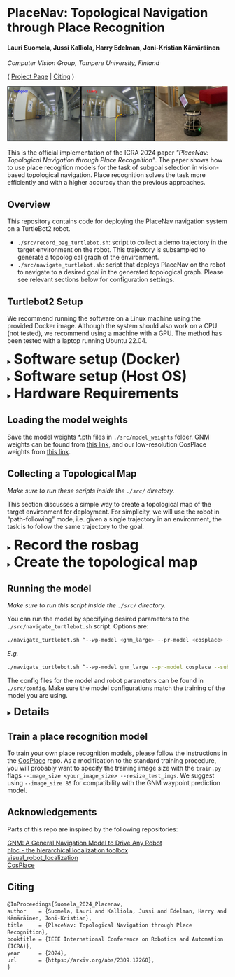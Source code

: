 # PlaceNav: Topological Navigation through Place Recognition
#### Lauri Suomela, Jussi Kalliola, Harry Edelman, Joni-Kristian Kämäräinen

_Computer Vision Group, Tampere University, Finland_


( [Project Page](https://lasuomela.github.io/placenav/) | [Citing](#citing) )

![What is this](doc/githeader_hor.png)

This is the official implementation of the ICRA 2024 paper _"PlaceNav: Topological Navigation through Place Recognition"_. The paper shows how to use place recogition models for the task of subgoal selection in vision-based topological navigation. Place recognition solves the task more efficiently and with a higher accuracy than the previous approaches.

## Overview

This repository contains code for deploying the PlaceNav navigation system on a TurtleBot2 robot.

- `./src/record_bag_turtlebot.sh`: script to collect a demo trajectory in the target environment on the robot. This trajectory is subsampled to generate a topological graph of the environment.
- `./src/navigate_turtlebot.sh`: script that deploys PlaceNav on the robot to navigate to a desired goal in the generated topological graph. Please see relevant sections below for configuration settings.


## Turtlebot2 Setup

We recommend running the software on a Linux machine using the provided Docker image. Although the system should also work on a CPU (not tested), we recommend using a machine with a GPU. The method has been tested with a laptop running Ubuntu 22.04.

<details><summary><b><font size="+3">Software setup (Docker)</font></b></summary><br/>

We provide a Docker image for easy software setup. The container includes all the software dependencies required to run PlaceNav (including the Turtlebot2 driver install for ROS Noetic). The image is based on `CUDA:11.3.0`, which has the minimum Host OS Nvidia driver version requirement `>=450.80.02`. Newer Nvidia drivers [should be backward compatible](https://docs.nvidia.com/datacenter/cloud-native/container-toolkit/1.13.5/install-guide.html#platform-requirements) with the CUDA toolkit.

Steps to run:
1. Install [Docker](https://docs.docker.com/engine/install/) and [NVIDIA Container toolkit](https://docs.nvidia.com/datacenter/cloud-native/container-toolkit/latest/install-guide.html).
2. Navigate to `./docker/turtlebot`.
3. Execute `./build.sh`. This pulls the image from Docker Hub.
4. If building for first time, restart the machine to update udev rules. Otherwise you will have trouble connecting to the Turtlebot from inside the container.
5. Check if `run.sh` volume mount paths (`-v host_path:container_path`) are valid for your system.
6. Execute `./run.sh`.
7. Done! You should enter the container bash shell.

You can also build the Docker image yourself using the provided Dockerfile. Local build can be triggered by

```
./build.sh -r ""
```

</details>
<details><summary><b><font size="+3">Software setup (Host OS) </font></b></summary><br/>
  
If you want to set up the software without using Docker, please follow the steps in `./docker/turtlebot/build.sh` and `./docker/turtlebot/Dockerfile`. They list all the dependencies required for the system to work. However, we don't promise support for such attempts.


</details>
<details><summary><b><font size="+3"> Hardware Requirements </font></b></summary><br/>

- Turtlebot2: [www.turtlebot.com/turtlebot2/](https://www.turtlebot.com/turtlebot2/). PlaceNav has been tested on the Turtlebot2 and Robotnik Summit-XL Steel robots. Lot of the code has been adopted from [GNM](https://github.com/robodhruv/drive-any-robot), which has been adapted multiple different robots, so utilizing PlaceNav with different robots should be easy.
- [A wide-angle RGB camera](https://www.arducam.com/product/arducam-imx291-usb-camera-with-case-b026101/). The `turtlebot.launch` launches a camera node with parameters in `./src/config/camera.yaml`. If you have calibrated your camera, you can add the intrinsics to `./src/config/calibration.yaml` for accurate visualization of predicted waypoints. 
- [Joystick](https://www.amazon.com/DualShock-Wireless-Controller-PlayStation-Black-4/dp/B01LWVX2RG)/[keyboard teleop](http://wiki.ros.org/teleop_twist_keyboard) that works with Linux. Add the index mapping for the _deadman_switch_ on the joystick to the `./src/config/joystick.yaml`. You can find the mapping from buttons to indices for common joysticks in the [wiki](https://wiki.ros.org/joy). 
</details>

## Loading the model weights

Save the model weights *.pth files in `./src/model_weights` folder. GNM weights can be found from [this link](https://drive.google.com/drive/folders/1np7D0Ak7x10IoQn9h0qxn8eoxJQiw8Dr?usp=share_link), and our low-resolution CosPlace weights from [this link](https://drive.google.com/file/d/1M1rvlRYiV9F0VHKggAOyzun4PwGFTlZ1/view?usp=sharing).

## Collecting a Topological Map

_Make sure to run these scripts inside the `./src/` directory._

This section discusses a simple way to create a topological map of the target environment for deployment. For simplicity, we will use the robot in “path-following” mode, i.e. given a single trajectory in an environment, the task is to follow the same trajectory to the goal.

<details><summary><b><font size="+3"> Record the rosbag </font></b></summary><br/>
  
```bash
./record_bag_turtlebot.sh <bag_name>
```

Run this command to teleoperate the robot with the joystick and camera. This command opens up three windows 
1. `roslaunch turtlebot.launch`: This launch file opens the `usb_cam` node for the camera, the joy node for the joystick, and several nodes for the robot’s mobile base).
2. `python joy_teleop.py`: This python script starts a node that reads inputs from the joy topic and outputs them on topics that teleoperate the robot’s base.
3. `rosbag record /usb_cam/image_raw /odom -o <bag_name>`: This command isn’t run immediately (you have to click Enter). It will be run in the `./src/topomaps/bags` directory, where we recommend you store your rosbags.

Once you are ready to record the bag, run the `rosbag record` script and teleoperate the robot on the map you want the robot to follow. When you are finished with recording the path, kill the `rosbag record` command, and then kill the tmux session.

</details>
<details><summary><b><font size="+3"> Create the topological map </font></b></summary><br/>
  
```bash
./create_topomap.sh <topomap_name> <bag_filename>
```

This command opens up 3 windows:
1. `roscore`
2. `python create_topomap.py —dt 1 —dir <topomap_dir>`: This command creates a directory in `./src/topomaps/images` and saves an image as a node in the map every second the bag is played.
3. `rosbag play -r 5 <bag_filename>`: This command plays the rosbag at x5 speed, so the python script is actually recording nodes 5 seconds apart. The `<bag_filename>` should be the entire bag name with the .bag extension. You can change this value in the `make_topomap.sh` file. The command does not run until you hit Enter, which you should only do once the python script gives its waiting message. Once you play the bag, move to the screen where the python script is running so you can kill it when the rosbag stops playing.

When the bag stops playing, kill the tmux session.
</details>

## Running the model 
_Make sure to run this script inside the `./src/` directory._

You can run the model by specifying desired parameters to the `./src/navigate_turtlebot.sh` script.
Options are:
```bash
./navigate_turtlebot.sh “--wp-model <gnm_large> --pr-model <cosplace> --subgoal-mode <temporal_distance | place_recognition> --filter-mode <sliding_window | bayesian> --topomap-dir <your_test_dir>”
```
_E.g._

```bash
./navigate_turtlebot.sh “--wp-model gnm_large --pr-model cosplace --subgoal-mode place_recognition --filter-mode bayesian --topomap-dir <your_test_dir>”
```

The config files for the model and robot parameters can be found in `./src/config`. Make sure the model configurations match the training of the model you are using.

<details><summary><b><font size="+2">Details </font></b></summary><br/>

The `<topomap_dir>` is the name of the directory in `./src/topomaps/images` that has the images corresponding to the nodes in the topological map. The images are ordered by name from 0 to N.

`navigate.py` opens up 5 windows:

1. `roslaunch turtlebot.launch`: This launch file opens the usb_cam node for the camera, the joy node for the joystick, and several nodes for the robot’s mobile base).
2. `python navigate.py`: This python script starts a node that reads in image observations from the camera topic, inputs the observations and the map into the models, and publishes actions to the `/waypoint` topic.
3. `python joy_teleop.py`: This python script starts a node that reads inputs from the joy topic and outputs them on topics that teleoperate the robot’s base.
4. `python pd_controller.py`: This python script starts a node that reads messages from the `/waypoint` topic (waypoints from the model) and outputs velocities to navigate the robot’s base.
5. `python visualization_node.py`: This python script starts a node that visualizes the each query image and the corresponding retrieved subgoal image, with predicted waypoints overlaid on the query image. By default, images are shown on screen and saved to disk as a video. Behavior can be controlled using the `--save` and `--show` flags.

If you are running on-screen visualization, pressing key `q` will stop the navigation loop. Otherwise, terminate `navigate.py` manually. If you want to take control of the robot while it is navigating, the `joy_teleop.py` script allows you to do so with the joystick.

</details>

## Train a place recognition model

To train your own place recognition models, please follow the instructions in the [CosPlace](https://github.com/gmberton/CosPlace) repo. As a modification to the standard training procedure, you will probably want to specify the training image size with the `train.py` flags `--image_size <your_image_size> --resize_test_imgs`. We suggest using `--image_size 85` for compatibility with the GNM waypoint prediction model.

## Acknowledgements
Parts of this repo are inspired by the following repositories:

[GNM: A General Navigation Model to Drive Any Robot](https://github.com/robodhruv/drive-any-robot) <br/>
[hloc - the hierarchical localization toolbox](https://github.com/cvg/Hierarchical-Localization) <br/>
[visual_robot_localization](https://github.com/lasuomela/visual_robot_localization) <br/>
[CosPlace](https://github.com/gmberton/CosPlace)

## Citing

```
@InProceedings{Suomela_2024_Placenav,
author    = {Suomela, Lauri and Kalliola, Jussi and Edelman, Harry and Kämäräinen, Joni-Kristian},
title     = {PlaceNav: Topological Navigation through Place Recognition},
booktitle = {IEEE International Conference on Robotics and Automation (ICRA)},
year      = {2024},
url       = {https://arxiv.org/abs/2309.17260},
}
```
